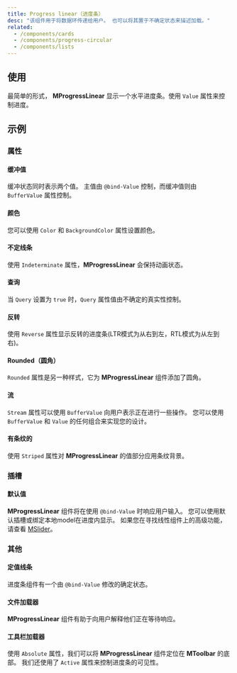 ```yaml
---
title: Progress linear（进度条）
desc: "该组件用于将数据环传递给用户。 也可以将其置于不确定状态来描述加载。"
related:
  - /components/cards
  - /components/progress-circular
  - /components/lists
---
```


## 使用

最简单的形式， **MProgressLinear** 显示一个水平进度条。使用 `Value` 属性来控制进度。

<progress-linear-usage></progress-linear-usage>

## 示例

### 属性

#### 缓冲值

缓冲状态同时表示两个值。 主值由 `@bind-Value` 控制，而缓冲值则由 `BufferValue` 属性控制。

<masa-example file="Examples.components.progress_linear.BufferValue"></masa-example>

#### 颜色

您可以使用 `Color` 和 `BackgroundColor` 属性设置颜色。

<masa-example file="Examples.components.progress_linear.Color"></masa-example>

#### 不定线条

使用 `Indeterminate` 属性，**MProgressLinear** 会保持动画状态。

<masa-example file="Examples.components.progress_linear.Indeterminate"></masa-example>

#### 查询

当 `Query` 设置为 `true` 时，`Query` 属性值由不确定的真实性控制。

<masa-example file="Examples.components.progress_linear.Query"></masa-example>

#### 反转

使用 `Reverse` 属性显示反转的进度条(LTR模式为从右到左，RTL模式为从左到右)。

<masa-example file="Examples.components.progress_linear.Reversed"></masa-example>

#### Rounded（圆角）

`Rounded` 属性是另一种样式，它为 **MProgressLinear** 组件添加了圆角。

<masa-example file="Examples.components.progress_linear.Rounded"></masa-example>

#### 流

`Stream` 属性可以使用 `BufferValue` 向用户表示正在进行一些操作。 您可以使用 `BufferValue` 和 `Value` 的任何组合来实现您的设计。

<masa-example file="Examples.components.progress_linear.Stream"></masa-example>

#### 有条纹的

使用 `Striped` 属性对 **MProgressLinear** 的值部分应用条纹背景。

<masa-example file="Examples.components.progress_linear.Striped"></masa-example>

### 插槽

#### 默认值

**MProgressLinear** 组件将在使用 `@bind-Value` 时响应用户输入。 您可以使用默认插槽或绑定本地model在进度内显示。 如果您在寻找线性组件上的高级功能，请查看 [MSlider](/components/sliders)。

<masa-example file="Examples.components.progress_linear.Default"></masa-example>

### 其他

#### 定值线条

进度条组件有一个由 `@bind-Value` 修改的确定状态。

<masa-example file="Examples.components.progress_linear.Determinate"></masa-example>

#### 文件加载器

**MProgressLinear** 组件有助于向用户解释他们正在等待响应。

<masa-example file="Examples.components.progress_linear.FileLoader"></masa-example>

#### 工具栏加载器

使用 `Absolute` 属性，我们可以将 **MProgressLinear** 组件定位在 **MToolbar** 的底部。 我们还使用了 `Active` 属性来控制进度条的可见性。

<masa-example file="Examples.components.progress_linear.ToolbarLoader"></masa-example>